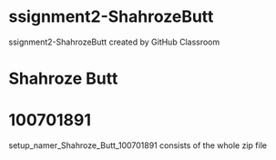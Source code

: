 # ssignment2-ShahrozeButt
ssignment2-ShahrozeButt created by GitHub Classroom
# Shahroze Butt 
# 100701891 
setup_namer_Shahroze_Butt_100701891 
consists of the whole zip file 
